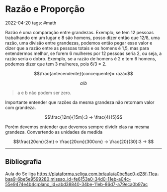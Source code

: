 # Razão e Proporção
2022-04-20
tags: #math 

Razão  é uma comparação entre grandezas. Exemplo, se tem 12 pessoas trabalhando em um lugar e 8 são homens, posso dizer então que 12/8, uma razão, uma divisão entre grandezas, podemos então pegar esse valor e dizer que a razão entre as pessoas totais e os homens é 1,5, mas para entendermos melhor, se forem 6 mulheres por 12 pessoas seria 2, ou seja, a razão seria o dobro. Exemplo, se a razão de homens é 2 e tem 6 homens, podemos dizer que tem 3 mulheres, pois 6/3 = 2.

$$\frac{antecendente}{concequente}= razão$$

$$a/b$$

> a e b não podem ser zero.

Importante entender que razões da mesma grandeza não retornam valor com grandeza.

$$\frac{12m}{15m}:3 → \frac{4}{5}$$

Porém devemos entender que devemos sempre dividir elas na mesma grandeza. Convertendo as unidades de medida

$$\frac{20cm}{3m}→ \frac{20cm}{300cm} → \frac{20}{30}:3 → $$

-----------------------------------------------
## Bibliografia

Aula do Se liga
https://plataforma.seliga.com.br/aula/a0be5ac0-d28f-11ea-baa9-6be5e9599280;missao_id=fe6153a0-34d0-11eb-a04c-55e9474e4b4c;plano_id=abd38840-34be-11eb-86d7-a79eca0b97ac